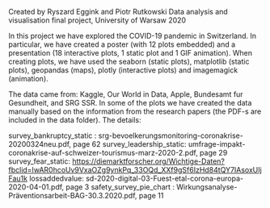 Created by Ryszard Eggink and Piotr Rutkowski
Data analysis and visualisation final project, University of Warsaw 2020

In this project we have explored the COVID-19 pandemic in Switzerland. In particular, we have created a poster (with 12 plots embedded) and a presentation (18 interactive plots, 1 static plot and 1 GIF animation). When creating plots, we have used the seaborn (static plots), matplotlib (static plots), geopandas (maps), plotly (interactive plots) and imagemagick (animation).

The data came from: Kaggle, Our World in Data, Apple, Bundesamt fur Gesundheit, and SRG SSR. In some of the plots we have created the data manually based on the information from the research papers (the PDF-s are included in the data folder). The details:

survey_bankruptcy_static : srg-bevoelkerungsmonitoring-coronakrise-20200324neu.pdf, page 62
survey_leadership_static: umfrage-impakt-coronakrise-auf-schweizer-tourismus-marz-2020-2.pdf, page 29
survey_fear_static: https://diemarktforscher.org/Wichtige-Daten?fbclid=IwAR0hcoUv9VxaOZg9ynkPq_33OQd_XXf9gSf6IzHd84tQY7IAsoxUIjFau1k
lossaddedvalue: sd-2020-digital-03-Fuest-etal-corona-europa-2020-04-01.pdf, page 3
safety_survey_pie_chart : Wirkungsanalyse-Präventionsarbeit-BAG-30.3.2020.pdf, page 11
